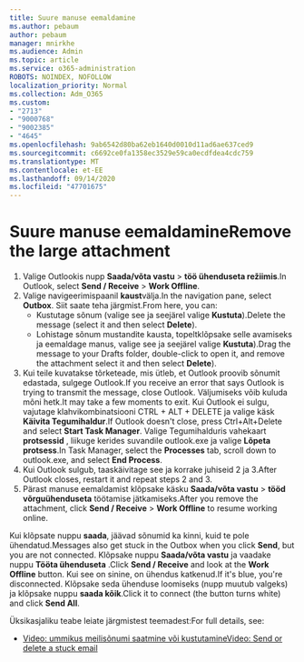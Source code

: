 ```yaml
---
title: Suure manuse eemaldamine
ms.author: pebaum
author: pebaum
manager: mnirkhe
ms.audience: Admin
ms.topic: article
ms.service: o365-administration
ROBOTS: NOINDEX, NOFOLLOW
localization_priority: Normal
ms.collection: Adm_O365
ms.custom:
- "2713"
- "9000768"
- "9002385"
- "4645"
ms.openlocfilehash: 9ab6542d80ba62eb1640d0010d11ad6ae637ced9
ms.sourcegitcommit: c6692ce0fa1358ec3529e59ca0ecdfdea4cdc759
ms.translationtype: MT
ms.contentlocale: et-EE
ms.lasthandoff: 09/14/2020
ms.locfileid: "47701675"
---
```

# <a name="remove-the-large-attachment"></a><span data-ttu-id="decab-102">Suure manuse eemaldamine</span><span class="sxs-lookup"><span data-stu-id="decab-102">Remove the large attachment</span></span>

1. <span data-ttu-id="decab-103">Valige Outlookis nupp **Saada/võta vastu**  >  **töö ühenduseta režiimis**.</span><span class="sxs-lookup"><span data-stu-id="decab-103">In Outlook, select **Send / Receive** > **Work Offline**.</span></span> 
2. <span data-ttu-id="decab-104">Valige navigeerimispaanil **kaust**välja.</span><span class="sxs-lookup"><span data-stu-id="decab-104">In the navigation pane, select **Outbox**.</span></span> <span data-ttu-id="decab-105">Siit saate teha järgmist.</span><span class="sxs-lookup"><span data-stu-id="decab-105">From here, you can:</span></span> 
    - <span data-ttu-id="decab-106">Kustutage sõnum (valige see ja seejärel valige **Kustuta**).</span><span class="sxs-lookup"><span data-stu-id="decab-106">Delete the message (select it and then select **Delete**).</span></span>
    - <span data-ttu-id="decab-107">Lohistage sõnum mustandite kausta, topeltklõpsake selle avamiseks ja eemaldage manus, valige see ja seejärel valige **Kustuta**).</span><span class="sxs-lookup"><span data-stu-id="decab-107">Drag the message to your Drafts folder, double-click to open it, and remove the attachment select it and then select **Delete**).</span></span>
3. <span data-ttu-id="decab-108">Kui teile kuvatakse tõrketeade, mis ütleb, et Outlook proovib sõnumit edastada, sulgege Outlook.</span><span class="sxs-lookup"><span data-stu-id="decab-108">If you receive an error that says Outlook is trying to transmit the message, close Outlook.</span></span> <span data-ttu-id="decab-109">Väljumiseks võib kuluda mõni hetk.</span><span class="sxs-lookup"><span data-stu-id="decab-109">It may take a few moments to exit.</span></span> <span data-ttu-id="decab-110">Kui Outlook ei sulgu, vajutage klahvikombinatsiooni CTRL + ALT + DELETE ja valige käsk **Käivita Tegumihaldur**.</span><span class="sxs-lookup"><span data-stu-id="decab-110">If Outlook doesn't close, press Ctrl+Alt+Delete and select **Start Task Manager**.</span></span> <span data-ttu-id="decab-111">Valige Tegumihalduris vahekaart **protsessid** , liikuge kerides suvandile outlook.exe ja valige **Lõpeta protsess**.</span><span class="sxs-lookup"><span data-stu-id="decab-111">In Task Manager, select the **Processes** tab, scroll down to outlook.exe, and select **End Process**.</span></span>
4. <span data-ttu-id="decab-112">Kui Outlook sulgub, taaskäivitage see ja korrake juhiseid 2 ja 3.</span><span class="sxs-lookup"><span data-stu-id="decab-112">After Outlook closes, restart it and repeat steps 2 and 3.</span></span> 
5. <span data-ttu-id="decab-113">Pärast manuse eemaldamist klõpsake käsku **Saada/võta vastu**  >  **tööd võrguühenduseta** töötamise jätkamiseks.</span><span class="sxs-lookup"><span data-stu-id="decab-113">After you remove the attachment, click **Send / Receive** > **Work Offline** to resume working online.</span></span> 

<span data-ttu-id="decab-114">Kui klõpsate nuppu **saada**, jäävad sõnumid ka kinni, kuid te pole ühendatud.</span><span class="sxs-lookup"><span data-stu-id="decab-114">Messages also get stuck in the Outbox when you click **Send**, but you are not connected.</span></span> <span data-ttu-id="decab-115">Klõpsake nuppu **Saada/võta vastu** ja vaadake nuppu **Tööta ühenduseta** .</span><span class="sxs-lookup"><span data-stu-id="decab-115">Click **Send / Receive** and look at the **Work Offline** button.</span></span> <span data-ttu-id="decab-116">Kui see on sinine, on ühendus katkenud.</span><span class="sxs-lookup"><span data-stu-id="decab-116">If it's blue, you're disconnected.</span></span> <span data-ttu-id="decab-117">Klõpsake seda ühenduse loomiseks (nupp muutub valgeks) ja klõpsake nuppu **saada kõik**.</span><span class="sxs-lookup"><span data-stu-id="decab-117">Click it to connect (the button turns white) and click **Send All**.</span></span>
 
 <span data-ttu-id="decab-118">Üksikasjaliku teabe leiate järgmistest teemadest:</span><span class="sxs-lookup"><span data-stu-id="decab-118">For full details, see:</span></span>
- [<span data-ttu-id="decab-119">Video: ummikus meilisõnumi saatmine või kustutamine</span><span class="sxs-lookup"><span data-stu-id="decab-119">Video: Send or delete a stuck email</span></span>](https://support.office.com/article/Video-Send-or-delete-an-email-stuck-in-your-outbox-26d5d34a-4e5f-444a-a9e8-44db04a94dec) 